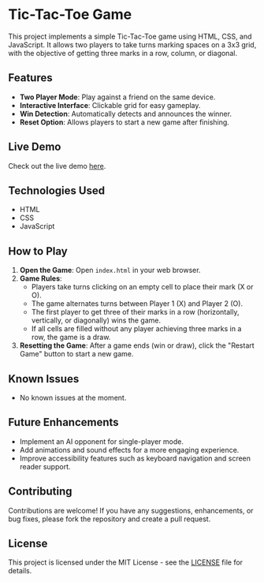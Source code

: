# Tic-Tac-Toe Game

This project implements a simple Tic-Tac-Toe game using HTML, CSS, and JavaScript. It allows two players to take turns marking spaces on a 3x3 grid, with the objective of getting three marks in a row, column, or diagonal.

## Features

- **Two Player Mode**: Play against a friend on the same device.
- **Interactive Interface**: Clickable grid for easy gameplay.
- **Win Detection**: Automatically detects and announces the winner.
- **Reset Option**: Allows players to start a new game after finishing.

## Live Demo

Check out the live demo [here](https://leacture-timepass.netlify.app/).

## Technologies Used

- HTML
- CSS
- JavaScript

## How to Play

1. **Open the Game**: Open `index.html` in your web browser.
2. **Game Rules**:
   - Players take turns clicking on an empty cell to place their mark (X or O).
   - The game alternates turns between Player 1 (X) and Player 2 (O).
   - The first player to get three of their marks in a row (horizontally, vertically, or diagonally) wins the game.
   - If all cells are filled without any player achieving three marks in a row, the game is a draw.
3. **Resetting the Game**: After a game ends (win or draw), click the "Restart Game" button to start a new game.

## Known Issues

- No known issues at the moment.

## Future Enhancements

- Implement an AI opponent for single-player mode.
- Add animations and sound effects for a more engaging experience.
- Improve accessibility features such as keyboard navigation and screen reader support.

## Contributing

Contributions are welcome! If you have any suggestions, enhancements, or bug fixes, please fork the repository and create a pull request.

## License

This project is licensed under the MIT License - see the [LICENSE](LICENSE) file for details.
